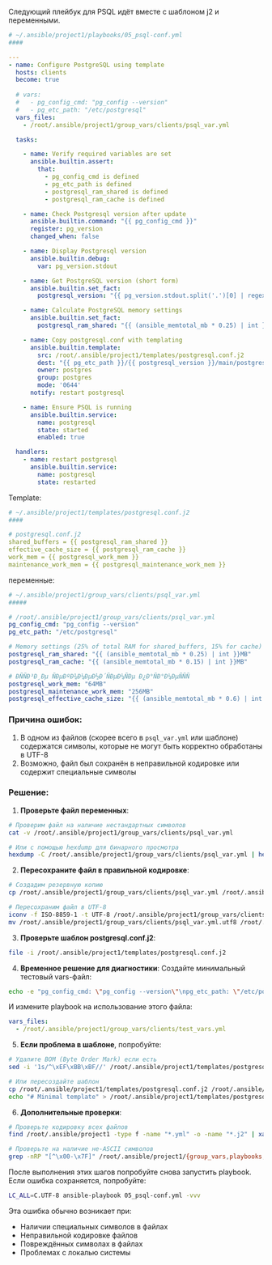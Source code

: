 Следующий плейбук для PSQL идёт вместе с шаблоном j2 и переменными.

```yaml
# ~/.ansible/project1/playbooks/05_psql-conf.yml
####

---
- name: Configure PostgreSQL using template
  hosts: clients
  become: true
  
  # vars:
  #   - pg_config_cmd: "pg_config --version"
  #   - pg_etc_path: "/etc/postgresql"
  vars_files:
    - /root/.ansible/project1/group_vars/clients/psql_var.yml

  tasks:

    - name: Verify required variables are set
      ansible.builtin.assert:
        that:
          - pg_config_cmd is defined
          - pg_etc_path is defined
          - postgresql_ram_shared is defined
          - postgresql_ram_cache is defined

    - name: Check Postgresql version after update
      ansible.builtin.command: "{{ pg_config_cmd }}"
      register: pg_version
      changed_when: false

    - name: Display Postgresql version
      ansible.builtin.debug:
        var: pg_version.stdout

    - name: Get PostgreSQL version (short form)
      ansible.builtin.set_fact:
        postgresql_version: "{{ pg_version.stdout.split('.')[0] | regex_replace('[^0-9]', '') }}"

    - name: Calculate PostgreSQL memory settings
      ansible.builtin.set_fact:
        postgresql_ram_shared: "{{ (ansible_memtotal_mb * 0.25) | int }}MB"

    - name: Copy postgresql.conf with templating
      ansible.builtin.template:
        src: /root/.ansible/project1/templates/postgresql.conf.j2
        dest: "{{ pg_etc_path }}/{{ postgresql_version }}/main/postgresql.conf"
        owner: postgres
        group: postgres
        mode: '0644'
      notify: restart postgresql

    - name: Ensure PSQL is running
      ansible.builtin.service:
        name: postgresql
        state: started
        enabled: true

  handlers:
    - name: restart postgresql
      ansible.builtin.service:
        name: postgresql
        state: restarted
```

Template:
```yaml
# ~/.ansible/project1/templates/postgresql.conf.j2
####

# postgresql.conf.j2
shared_buffers = {{ postgresql_ram_shared }}
effective_cache_size = {{ postgresql_ram_cache }}
work_mem = {{ postgresql_work_mem }}
maintenance_work_mem = {{ postgresql_maintenance_work_mem }}
```

переменные:
```yaml
# ~/.ansible/project1/group_vars/clients/psql_var.yml
#####

# /root/.ansible/project1/group_vars/clients/psql_var.yml
pg_config_cmd: "pg_config --version"
pg_etc_path: "/etc/postgresql"

# Memory settings (25% of total RAM for shared_buffers, 15% for cache)
postgresql_ram_shared: "{{ (ansible_memtotal_mb * 0.25) | int }}MB"
postgresql_ram_cache: "{{ (ansible_memtotal_mb * 0.15) | int }}MB"

# ÐÑÑÐ³Ð¸Ðµ ÑÐµÐºÐ¾Ð¼ÐµÐ½Ð´ÑÐµÐ¼ÑÐµ Ð¿Ð°ÑÐ°Ð¼ÐµÑÑÑ
postgresql_work_mem: "64MB"
postgresql_maintenance_work_mem: "256MB"
postgresql_effective_cache_size: "{{ (ansible_memtotal_mb * 0.6) | int }}MB"
```


### Причина ошибок:
1. В одном из файлов (скорее всего в `psql_var.yml` или шаблоне) содержатся символы, которые не могут быть корректно обработаны в UTF-8
2. Возможно, файл был сохранён в неправильной кодировке или содержит специальные символы

### Решение:

1. **Проверьте файл переменных**:
```bash
# Проверим файл на наличие нестандартных символов
cat -v /root/.ansible/project1/group_vars/clients/psql_var.yml

# Или с помощью hexdump для бинарного просмотра
hexdump -C /root/.ansible/project1/group_vars/clients/psql_var.yml | head -20
```

2. **Пересохраните файл в правильной кодировке**:
```bash
# Создадим резервную копию
cp /root/.ansible/project1/group_vars/clients/psql_var.yml /root/.ansible/project1/group_vars/clients/psql_var.yml.bak

# Пересохраним файл в UTF-8
iconv -f ISO-8859-1 -t UTF-8 /root/.ansible/project1/group_vars/clients/psql_var.yml -o /root/.ansible/project1/group_vars/clients/psql_var.yml.utf8
mv /root/.ansible/project1/group_vars/clients/psql_var.yml.utf8 /root/.ansible/project1/group_vars/clients/psql_var.yml
```

3. **Проверьте шаблон postgresql.conf.j2**:
```bash
file -i /root/.ansible/project1/templates/postgresql.conf.j2
```

4. **Временное решение для диагностики**:
Создайте минимальный тестовый vars-файл:
```bash
echo -e "pg_config_cmd: \"pg_config --version\"\npg_etc_path: \"/etc/postgresql\"" > /root/.ansible/project1/group_vars/clients/test_vars.yml
```
И измените playbook на использование этого файла:
```yaml
vars_files:
  - /root/.ansible/project1/group_vars/clients/test_vars.yml
```

5. **Если проблема в шаблоне**, попробуйте:
```bash
# Удалите BOM (Byte Order Mark) если есть
sed -i '1s/^\xEF\xBB\xBF//' /root/.ansible/project1/templates/postgresql.conf.j2

# Или пересоздайте шаблон
cp /root/.ansible/project1/templates/postgresql.conf.j2 /root/.ansible/project1/templates/postgresql.conf.j2.bak
echo "# Minimal template" > /root/.ansible/project1/templates/postgresql.conf.j2
```

6. **Дополнительные проверки**:
```bash
# Проверьте кодировку всех файлов
find /root/.ansible/project1 -type f -name "*.yml" -o -name "*.j2" | xargs file -i

# Проверьте на наличие не-ASCII символов
grep -nRP "[^\x00-\x7F]" /root/.ansible/project1/{group_vars,playbooks,templates}
```

После выполнения этих шагов попробуйте снова запустить playbook. Если ошибка сохраняется, попробуйте:
```bash
LC_ALL=C.UTF-8 ansible-playbook 05_psql-conf.yml -vvv
```

Эта ошибка обычно возникает при:
- Наличии специальных символов в файлах
- Неправильной кодировке файлов
- Повреждённых символах в файлах
- Проблемах с локалью системы


